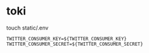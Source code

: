 # toki

touch static/.env

```
TWITTER_CONSUMER_KEY=${TWITTER_CONSUMER_KEY}
TWITTER_CONSUMER_SECRET=${TWITTER_CONSUMER_SECRET}
```
